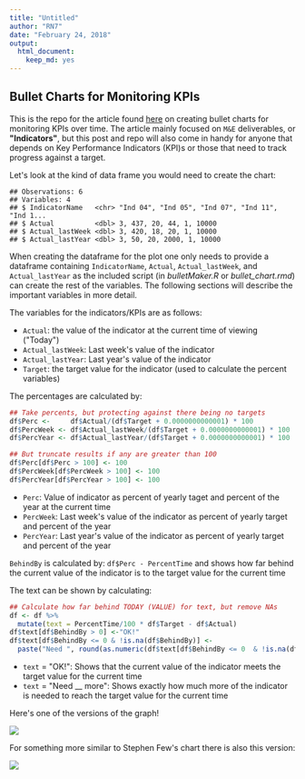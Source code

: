 ```yaml
---
title: "Untitled"
author: "RN7"
date: "February 24, 2018"
output: 
  html_document: 
    keep_md: yes
---
```




## Bullet Charts for Monitoring KPIs

This is the repo for the article found [here]() on creating bullet charts for monitoring KPIs over time. The article mainly focused on `M&E` deliverables, or **"Indicators"**, but this post and repo will also come in handy for anyone that depends on Key Performance Indicators (KPI)s or those that need to track progress against a target.

Let's look at the kind of data frame you would need to create the chart:





```
## Observations: 6
## Variables: 4
## $ IndicatorName   <chr> "Ind 04", "Ind 05", "Ind 07", "Ind 11", "Ind 1...
## $ Actual          <dbl> 3, 437, 20, 44, 1, 10000
## $ Actual_lastWeek <dbl> 3, 420, 18, 20, 1, 10000
## $ Actual_lastYear <dbl> 3, 50, 20, 2000, 1, 10000
```

When creating the dataframe for the plot one only needs to provide a dataframe containing `IndicatorName`, `Actual`, `Actual_lastWeek`, and `Actual_lastYear` as the included script (in *bulletMaker.R* or *bullet_chart.rmd*) can create the rest of the variables. The following sections will describe the important variables in more detail.

The variables for the indicators/KPIs are as follows:

* `Actual`: the value of the indicator at the current time of viewing ("Today")
* `Actual_lastWeek`: Last week's value of the indicator
* `Actual_lastYear`: Last year's value of the indicator
* `Target`: the target value for the indicator (used to calculate the percent variables)

The percentages are calculated by:


```r
## Take percents, but protecting against there being no targets
df$Perc <-     df$Actual/(df$Target + 0.0000000000001) * 100
df$PercWeek <- df$Actual_lastWeek/(df$Target + 0.0000000000001) * 100
df$PercYear <- df$Actual_lastYear/(df$Target + 0.0000000000001) * 100

## But truncate results if any are greater than 100
df$Perc[df$Perc > 100] <- 100
df$PercWeek[df$PercWeek > 100] <- 100
df$PercYear[df$PercYear > 100] <- 100
```

* `Perc`: Value of indicator as percent of yearly taget and percent of the year at the current time
* `PercWeek`: Last week's value of the indicator as percent of yearly target and percent of the year
* `PercYear`: Last year's value of the indicator as percent of yearly target and percent of the year

`BehindBy` is calculated by: `df$Perc - PercentTime` and shows how far behind the current value of the indicator is to the target value for the current time

The text can be shown by calculating:


```r
## Calculate how far behind TODAY (VALUE) for text, but remove NAs
df <- df %>%
  mutate(text = PercentTime/100 * df$Target - df$Actual)
df$text[df$BehindBy > 0] <-"OK!"
df$text[df$BehindBy <= 0 & !is.na(df$BehindBy)] <- 
  paste("Need ", round(as.numeric(df$text[df$BehindBy <= 0  & !is.na(df$BehindBy)])), " more", sep = "")
```

* `text` = "OK!": Shows that the current value of the indicator meets the target value for the current time
* `text` = "Need __ more": Shows exactly how much more of the indicator is needed to reach the target value for the current time


Here's one of the versions of the graph!

![](README_files/figure-html/plot-1.png)<!-- -->

For something more similar to Stephen Few's chart there is also this version:

![](README_files/figure-html/multiple_bars-1.png)<!-- -->







